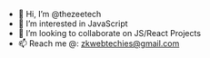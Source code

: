 - 👋 Hi, I’m @thezeetech
- 👀 I’m interested in JavaScript
- 💞️ I’m looking to collaborate on JS/React Projects
- 📫 Reach me @: zkwebtechies@gmail.com

<!---
thezeetech/thezeetech is a ✨ special ✨ repository because its `README.md` (this file) appears on your GitHub profile.
You can click the Preview link to take a look at your changes.
--->

